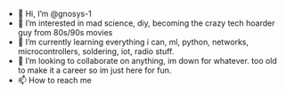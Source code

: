 - 👋 Hi, I’m @gnosys-1
- 👀 I’m interested in mad science, diy, becoming the crazy tech hoarder guy from 80s/90s movies
- 🌱 I’m currently learning everything i can, ml, python, networks, microcontrollers, soldering, iot, radio stuff.
- 💞️ I’m looking to collaborate on anything, im down for whatever. too old to make it a career so im just here for fun. 
- 📫 How to reach me 

<!---
gnosys-1/gnosys-1 is a ✨ special ✨ repository because its `README.md` (this file) appears on your GitHub profile.
You can click the Preview link to take a look at your changes.
--->
